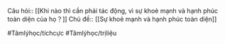 Câu hỏi:: [[Khi nào thì cần phải tác động, vì sự khoẻ mạnh và hạnh phúc toàn diện của họ？]]
Chủ đề:: [[Sự khoẻ mạnh và hạnh phúc toàn diện]]

#Tâmlýhọc/tíchcực #Tâmlýhọc/trịliệu 
